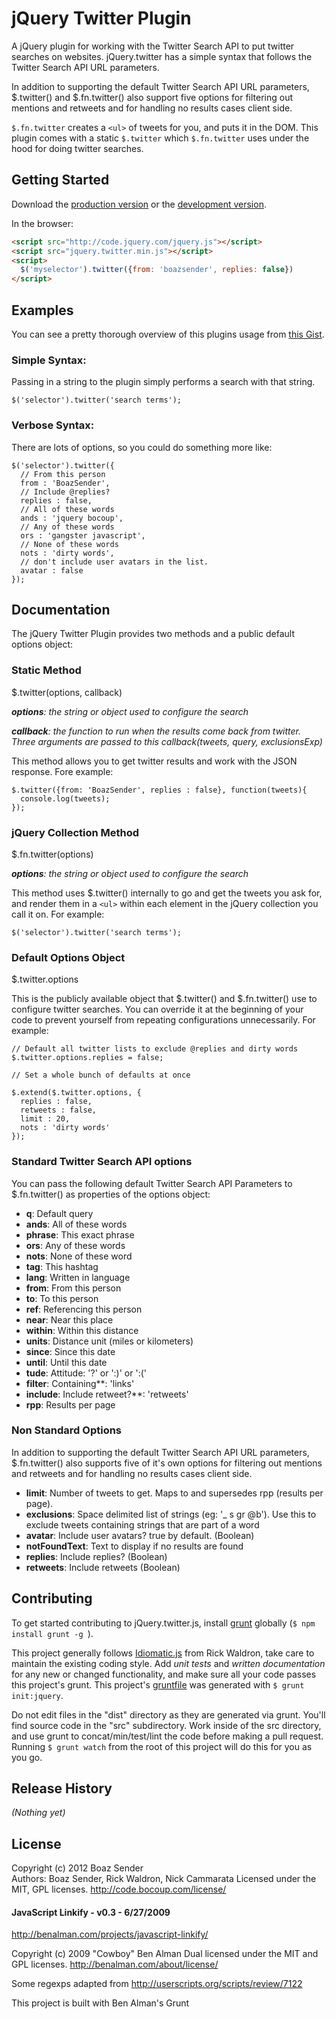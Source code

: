 # jQuery Twitter Plugin

A jQuery plugin for working with the Twitter Search API to put twitter searches on websites. jQuery.twitter has a simple syntax that follows the Twitter Search API URL parameters.

In addition to supporting the default Twitter Search API URL parameters, $.twitter() and $.fn.twitter() also support five options for filtering out mentions and retweets and for handling no results cases client side.

```$.fn.twitter``` creates a ```<ul>``` of tweets for you, and puts it in the DOM. This plugin comes with a static ```$.twitter``` which ```$.fn.twitter``` uses under the hood for doing twitter searches.


## Getting Started
Download the [production version][min] or the [development version][max].

[min]: https://raw.github.com/boazsender/jquery.twitter/master/dist/jquery.twitter.min.js
[max]: https://raw.github.com/boazsender/jquery.twitter/master/dist/jquery.twitter.js

In the browser:

```html
<script src="http://code.jquery.com/jquery.js"></script>
<script src="jquery.twitter.min.js"></script>
<script>
  $('myselector').twitter({from: 'boazsender', replies: false})
</script>
```

## Examples
You can see a pretty thorough overview of this plugins usage from [this Gist](http://bl.ocks.org/1813727).

### Simple Syntax:
Passing in a string to the plugin simply performs a search with that string.

```
$('selector').twitter('search terms');
```

### Verbose Syntax:
There are lots of options, so you could do something more like:

```
$('selector').twitter({
  // From this person
  from : 'BoazSender',
  // Include @replies?
  replies : false,
  // All of these words
  ands : 'jquery bocoup',
  // Any of these words	
  ors : 'gangster javascript',
  // None of these words
  nots : 'dirty words',
  // don't include user avatars in the list.
  avatar : false
});
```

## Documentation
The jQuery Twitter Plugin provides two methods and a public default options object:

### Static Method
$.twitter(options, callback)

_**options**: the string or object used to configure the search_

_**callback**: the function to run when the results come back from twitter. Three arguments are passed to this callback(tweets, query, exclusionsExp)_

This method allows you to get twitter results and work with the JSON response. Fore example:

```
$.twitter({from: 'BoazSender', replies : false}, function(tweets){
  console.log(tweets);
});
```

### jQuery Collection Method
$.fn.twitter(options)

_**options**: the string or object used to configure the search_

This method uses $.twitter() internally to go and get the tweets you ask for, and render them in a ```<ul>``` within each element in the jQuery collection you call it on. For example:

```
$('selector').twitter('search terms');
```

### Default Options Object
$.twitter.options

This is the publicly available object that $.twitter() and $.fn.twitter() use to configure twitter searches. You can override it at the beginning of your code to prevent yourself from repeating configurations unnecessarily. For example:

```
// Default all twitter lists to exclude @replies and dirty words
$.twitter.options.replies = false; 

// Set a whole bunch of defaults at once

$.extend($.twitter.options, {
  replies : false,
  retweets : false,
  limit : 20,
  nots : 'dirty words'
});
```

### Standard Twitter Search API options
You can pass the following default Twitter Search API Parameters to $.fn.twitter() as properties of the options object:

* **q**: Default query
* **ands**: All of these words
* **phrase**: This exact phrase
* **ors**: Any of these words
* **nots**: None of these word
* **tag**: This hashtag
* **lang**: Written in language
* **from**: From this person
* **to**: To this person
* **ref**: Referencing this person
* **near**: Near this place
* **within**: Within this distance
* **units**: Distance unit (miles or kilometers)
* **since**: Since this date
* **until**: Until this date
* **tude**: Attitude: '?' or ':)' or ':('
* **filter**: Containing**: 'links'
* **include**: Include retweet?**: 'retweets'
* **rpp**: Results per page

### Non Standard Options
In addition to supporting the default Twitter Search API URL parameters, $.fn.twitter() also supports five of it's own options for filtering out mentions and retweets and for handling no results cases client side.

* **limit**: Number of tweets to get. Maps to and supersedes rpp (results per page).
* **exclusions**: Space delimited list of strings (eg: '_ s gr @b'). Use this to exclude tweets containing strings that are part of a word
* **avatar**: Include user avatars? true by default. (Boolean)
* **notFoundText**: Text to display if no results are found
* **replies**: Include replies? (Boolean)
* **retweets**: Include retweets (Boolean)


## Contributing
To get started contributing to jQuery.twitter.js, install [grunt](https://github.com/cowboy/grunt) globally (```$ npm install grunt -g ```).

This project generally follows [Idiomatic.js](https://github.com/rwldrn/idiomatic.js) from Rick Waldron, take care to maintain the existing coding style. Add *unit tests* and *written documentation* for any new or changed functionality, and make sure all your code passes this project's grunt. This project's [gruntfile](https://github.com/boazsender/jQuery-Twitter-Plugin/blob/master/grunt.js) was generated with ```$ grunt init:jquery```.

Do not edit files in the "dist" directory as they are generated via grunt. You'll find source code in the "src" subdirectory. Work inside of the src directory, and use grunt to concat/min/test/lint the code before making a pull request. Running ```$ grunt watch``` from the root of this project will do this for you as you go.

## Release History
_(Nothing yet)_

## License
Copyright (c) 2012 Boaz Sender  
Authors: Boaz Sender, Rick Waldron, Nick Cammarata
Licensed under the MIT, GPL licenses.
http://code.bocoup.com/license/

#### JavaScript Linkify - v0.3 - 6/27/2009
http://benalman.com/projects/javascript-linkify/

Copyright (c) 2009 "Cowboy" Ben Alman
Dual licensed under the MIT and GPL licenses.
http://benalman.com/about/license/

Some regexps adapted from http://userscripts.org/scripts/review/7122

This project is built with Ben Alman's Grunt
